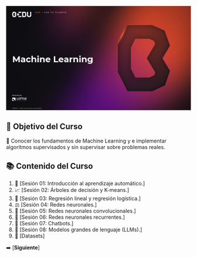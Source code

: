 <div align="center">
    <img src="BEDU.JPG">
</div>

## 🎯 Objetivo del Curso

🐍 Conocer los fundamentos de Machine Learning y e implementar algoritmos supervisados y sin supervisar sobre problemas reales.

## 📚 Contenido del Curso

1. 📏 [Sesión 01: Introducción al aprendizaje automático.]
2. 📈 [Sesión 02: Árboles de decisión y K-means.]
3. 🧩 [Sesión 03: Regresión lineal y regresión logística.]
4. ⚖️ [Sesión 04: Redes neuronales.]
5. 📡 [Sesión 05: Redes neuronales convolucionales.]
6. 🎨 [Sesión 06: Redes neuronales recurrentes.]
7. 🧪 [Sesión 07: Chatbots.]
8. 🤖 [Sesión 08: Modelos grandes de lenguaje (LLMs).]
9. 📁 [Datasets]

➡️ [**Siguiente**]
